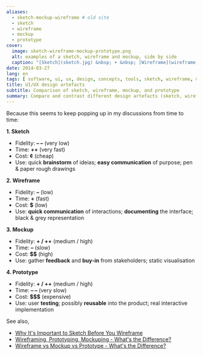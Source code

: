 ```yaml
---
aliases:
  - sketch-mockup-wireframe # old site
  - sketch
  - wireframe
  - mockup
  - prototype
cover:
  image: sketch-wireframe-mockup-prototype.png
  alt: examples of a sketch, wireframe and mockup, side by side
  caption: "[Sketch](sketch.jpg) &nbsp; ➤ &nbsp; [Wireframe](wireframe.jpg) &nbsp; ➤ &nbsp; [Mockup](mockup.jpg) &nbsp; ➤ &nbsp; [Prototype](prototype.png)"
date: 2014-03-27
lang: en
tags: [ software, ui, ux, design, concepts, tools, sketch, wireframe, mockup, prototype ]
title: UI/UX design artefacts
subtitle: Comparison of sketch, wireframe, mockup, and prototype
summary: Compare and contrast different design artefacts (sketch, wireframe, mockup, and prototype) in terms of their fidelity, time, cost and use cases.
---
```


Because this seems to keep popping up in my discussions from time to time:

**1. Sketch**

-   Fidelity: **– –** (very low)
-   Time: **++** (very fast)
-   Cost: **¢** (cheap)
-   Use: quick **brainstorm** of ideias; **easy communication** of
    purpose; pen & paper rough drawings

**2. Wireframe**

-   Fidelity: **–** (low)
-   Time: **+** (fast)
-   Cost: **$** (low)
-   Use: **quick communication** of interactions; **documenting** the
    interface; black & grey representation

**3. Mockup**

-   Fidelity: **+ / ++** (medium / high)
-   Time: **–** (slow)
-   Cost: **$$** (high)
-   Use: gather **feedback** and **buy-in** from stakeholders;
    static visualisation

**4. Prototype**

-   Fidelity: **+ / ++** (medium / high)
-   Time: **– –** (very slow)
-   Cost: **$$$** (expensive)
-   Use: user **testing**; possibly **reusable** into the product; real
    interactive implementation

See also,

-   [Why It's Important to Sketch Before You Wireframe](http://uxmovement.com/wireframes/why-its-important-to-sketch-before-you-wireframe/)
-   [Wireframing, Prototyping, Mockuping - What's the Difference?](http://designmodo.com/wireframing-prototyping-mockuping/)
-   [Wireframe vs Mockup vs Prototype - What's the Difference?](https://www.alphalogicinc.com/blog/sketch-vs-wireframe-vs-mockup-vs-prototype/)
